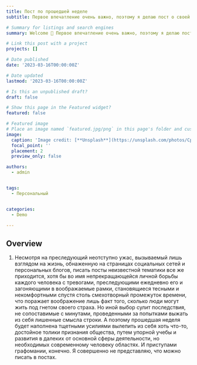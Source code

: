 ```yaml
---
title: Пост по прошедшей неделе
subtitle: Первое впечатление очень важно, поэтому я делаю пост о своей бессмысленной и лишенной событий прошедшей неделе.

# Summary for listings and search engines
summary: Welcome 👋 Первое впечатление очень важно, поэтому я делаю пост о своей бессмысленной и лишенной событий прошедшей неделе.

# Link this post with a project
projects: []

# Date published
date: '2023-03-16T00:00:00Z'

# Date updated
lastmod: '2023-03-16T00:00:00Z'

# Is this an unpublished draft?
draft: false

# Show this page in the Featured widget?
featured: false

# Featured image
# Place an image named `featured.jpg/png` in this page's folder and customize its options here.
image:
  caption: 'Image credit: [**Unsplash**](https://unsplash.com/photos/CpkOjOcXdUY)'
  focal_point: ''
  placement: 2
  preview_only: false

authors:
  - admin


tags:
  - Персональный


categories:
  - Demo

---
```


## Overview

1. Несмотря на преследующий неотступно ужас, вызываемый лишь взглядом на жизнь, обнаженную на страницах социальных сетей и персональных блогов, писать посты неизвестной тематики все же приходится, хотя бы во имя непрекращающейся личной борьбы каждого человека с тревогами, преследующими ежедневно его  и загоняющими в воображаемые рамки, становящиеся тесными и некомфортными спустя столь смехотворный промежуток времени, что поражает воображение лишь факт того, сколько люди могут жить под гнетом своего страха. Но иной выбор сулит последствия, не сопоставимые с минутами, проведенными за попытками выжать из себя лишенные смысла строки. А поэтому прошедшая неделя будет наполнена тщетными усилиями вылепить из себя хоть что-то, достойное толики признания общества, путем упорной учебы и развития в далеких от основной сферы деятельности, но необходимых современному человеку областях. И приступами графомании, конечно. Я совершенно не представляю, что можно писать в постах.  



